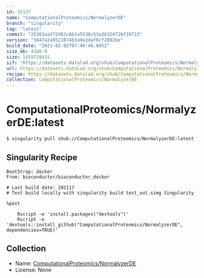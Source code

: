 ```yaml
---
id: 15137
name: "ComputationalProteomics/NormalyzerDE"
branch: "singularity"
tag: "latest"
commit: "25363aa372d62c6b1a5530c53a3632072bf39723"
version: "5847a2a952107483a9e2daf6cf2692be"
build_date: "2021-02-02T07:46:46.605Z"
size_mb: 4340.0
size: 1459728415
sif: "https://datasets.datalad.org/shub/ComputationalProteomics/NormalyzerDE/latest/2021-02-02-25363aa3-5847a2a9/5847a2a952107483a9e2daf6cf2692be.sif"
url: https://datasets.datalad.org/shub/ComputationalProteomics/NormalyzerDE/latest/2021-02-02-25363aa3-5847a2a9/
recipe: https://datasets.datalad.org/shub/ComputationalProteomics/NormalyzerDE/latest/2021-02-02-25363aa3-5847a2a9/Singularity
collection: ComputationalProteomics/NormalyzerDE
---
```


# ComputationalProteomics/NormalyzerDE:latest

```bash
$ singularity pull shub://ComputationalProteomics/NormalyzerDE:latest
```

## Singularity Recipe

```singularity
BootStrap: docker
From: bioconductor/bioconductor_docker

# Last build date: 202117
# Test build locally with singularity build test_out.simg Singularity

%post

    Rscript -e 'install.packages("devtools")'
    Rscript -e 'devtools::install_github("ComputationalProteomics/NormalyzerDE", dependencies=TRUE)'
```

## Collection

 - Name: [ComputationalProteomics/NormalyzerDE](https://github.com/ComputationalProteomics/NormalyzerDE)
 - License: None

